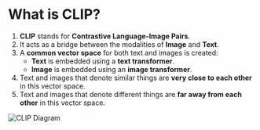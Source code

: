 # What is CLIP?

1. **CLIP** stands for **Contrastive Language-Image Pairs**.
2. It acts as a bridge between the modalities of **Image** and **Text**.
3. A **common vector space** for both text and images is created:
    - **Text** is embedded using a **text transformer**.
    - **Image** is embedded using an **image transformer**.
4. Text and images that denote similar things are **very close to each other** in this vector space.
5. Text and images that denote different things are **far away from each other** in this vector space.

![CLIP Diagram](https://media.geeksforgeeks.org/wp-content/uploads/20240312172644/CLIP-(Contrastive-Language-Image-Pretraining).png)
